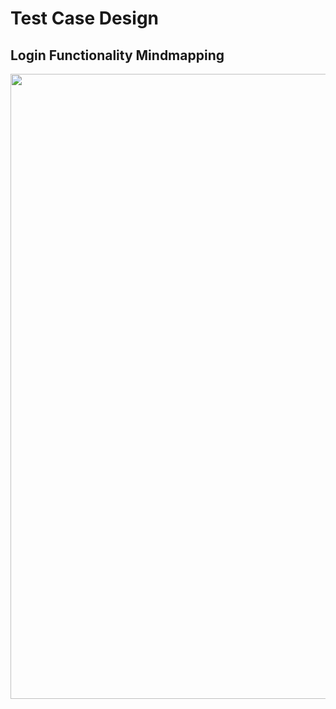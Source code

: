 # Test Case Design  
## Login Functionality Mindmapping
<img src="https://github.com/skareemu/Fillr/blob/master/REA%20Log%20in_mindmapping.png" width="1000">
